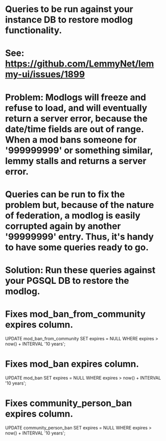 # Queries to be run against your instance DB to restore modlog functionality. 

# See: https://github.com/LemmyNet/lemmy-ui/issues/1899

# Problem: Modlogs will freeze and refuse to load, and will eventually return a server error, because the date/time fields are out of range. When a mod bans someone for '999999999' or something similar, lemmy stalls and returns a server error. 

# Queries can be run to fix the problem but, because of the nature of federation, a modlog is easily corrupted again by another '99999999' entry. Thus, it's handy to have some queries ready to go. 

# Solution: Run these queries against your PGSQL DB to restore the modlog.

# Fixes mod_ban_from_community expires column.

UPDATE mod_ban_from_community SET expires = NULL WHERE expires > now() + INTERVAL '10 years';

# Fixes mod_ban expires column.

UPDATE mod_ban SET expires = NULL WHERE expires > now() + INTERVAL '10 years';

# Fixes community_person_ban expires column.

UPDATE community_person_ban SET expires = NULL WHERE expires > now() + INTERVAL '10 years';

